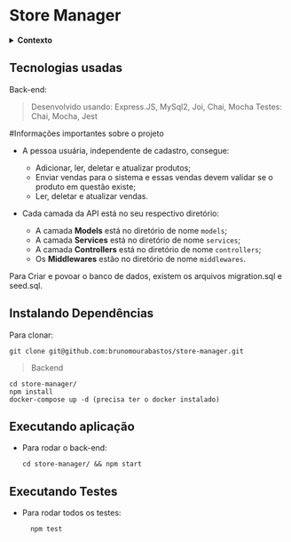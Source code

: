 # Store Manager

<details>
  <summary><strong>Contexto</strong></summary>

  Minha primeira API utilizando a arquitetura MSC baseado no Diagrama Entidade-Relacionamento (DER) !

  Diagrama está em ./public/erStoreManager.png

  A API foi construída para um sistema de gerenciamento de vendas no formato dropshipping em que será possível criar, visualizar, deletar e atualizar produtos e vendas. Foi utilizado o banco de dados MySQL para a gestão de dados. API Restful na arquitetura MSC bem como alguns testes para prática de QA.

  Feito utilizando docker para ambiente de desenvolvimento.

  <br />
</details>

## Tecnologias usadas

Back-end:
> Desenvolvido usando: Express.JS, MySql2, Joi, Chai, Mocha
> Testes: Chai, Mocha, Jest

#Informações importantes sobre o projeto

  - A pessoa usuária, independente de cadastro, consegue:
    - Adicionar, ler, deletar e atualizar produtos;
    - Enviar vendas para o sistema e essas vendas devem validar se o produto em questão existe;
    - Ler, deletar e atualizar vendas.

  - Cada camada da API está no seu respectivo diretório:
    - A camada **Models** está no diretório de nome `models`;
    - A camada **Services** está no diretório de nome `services`;
    - A camada **Controllers** está no diretório de nome `controllers`;
    - Os **Middlewares** estão no diretório de nome `middlewares`.

Para Criar e povoar o banco de dados, existem os arquivos migration.sql e seed.sql.

## Instalando Dependências

Para clonar:

```
git clone git@github.com:brunomourabastos/store-manager.git
```

> Backend
```
cd store-manager/ 
npm install
docker-compose up -d (precisa ter o docker instalado)
``` 

## Executando aplicação

* Para rodar o back-end:

  ```
  cd store-manager/ && npm start
  ```


## Executando Testes

* Para rodar todos os testes:

  ```
    npm test
  ```

